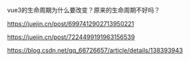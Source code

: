 vue3的生命周期为什么要改变？原来的生命周期不好吗？

https://juejin.cn/post/6997412902713950221

https://juejin.cn/post/7224499191963156539

https://blog.csdn.net/qq_66726657/article/details/138393943
